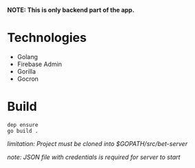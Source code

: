 
**NOTE: This is only backend part of the app.**

# Technologies
- Golang
- Firebase Admin
- Gorilla
- Gocron

# Build
```
dep ensure
go build .
```
*limitation: Project must be cloned into $GOPATH/src/bet-server*

*note: JSON file with credentials is required for server to start*
